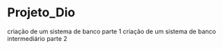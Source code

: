 # Projeto_Dio
criação de um sistema de banco parte 1
criação de um sistema de banco intermediário parte 2




